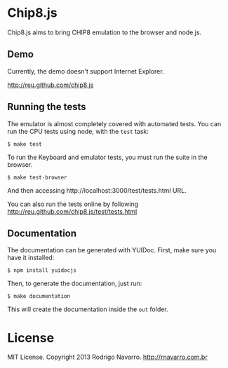 # Chip8.js

Chip8.js aims to bring CHIP8 emulation to the browser and node.js.

## Demo

Currently, the demo doesn't support Internet Explorer.

http://reu.github.com/chip8.js

## Running the tests

The emulator is almost completely covered with automated tests. You can run the CPU tests using node, with the `test` task:

    $ make test

To run the Keyboard and emulator tests, you must run the suite in the browser.

    $ make test-browser

And then accessing http://localhost:3000/test/tests.html URL.

You can also run the tests online by following http://reu.github.com/chip8.js/test/tests.html

## Documentation

The documentation can be generated with YUIDoc. First, make sure you have it installed:

    $ npm install yuidocjs

Then, to generate the documentation, just run:

    $ make documentation

This will create the documentation inside the `out` folder.

# License

MIT License. Copyright 2013 Rodrigo Navarro. http://rnavarro.com.br
